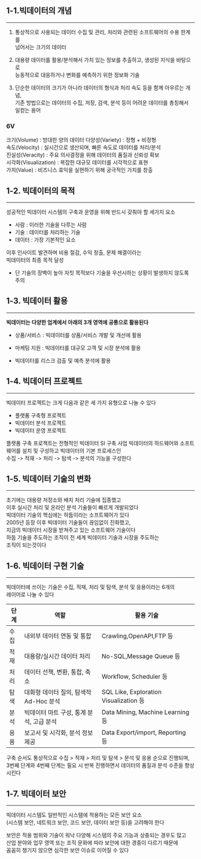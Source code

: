 ## 1-1.빅데이터의 개념
___
1. 통상적으로 사용되는 데이터 수집 및 관리, 처리와 관련된 소프트웨어의 수용 한계를  
  넘어서는 크기의 데이터  


2. 대용량 데이터를 활용/분석해서 가치 있는 정보를 추출하고, 생성된 지식을 바탕으로  
  능동적으로 대응하거나 변화를 예측하기 위한 정보화 기술


3. 단순한 데이터의 크기가 아니라 데이터의 형식과 처리 속도 등을 함께 아우르는 개념,  
  기존 방법으로는 데이터의 수집, 저장, 검색, 분석 등이 어려운 데이터를 총칭해서 일컫는 용어

### 6V
크기(Volume) : 방대한 양의 데이터
다양성(Variety) : 정형 + 비정형  
속도(Velocity) : 실시간으로 생산되며, 빠른 속도로 데이터를 처리/분석    
진실성(Veracity) : 주요 의사결정을 위해 데이터의 품질과 신뢰성 확보   
시각화(Visualization) : 복잡한 대규모 데이터를 시각적으로 표현   
가치(Value) : 비즈니스 효익을 실현하기 위해 궁극적인 가치를 창출  

## 1-2. 빅데이터의 목적  
___
성공적인 빅데이터 시스템의 구축과 운영을 위해 반드시 갖춰야 할 세가지 요소
- 사람 : 이러한 기술을 다루는 사람
- 기술 : 데이터를 처리하는 기술
- 데이터 : 가장 기본적인 요소

이후 인사이트 발견하며 비용 절감, 수익 창출, 문제 해결이라는  
빅데이터의 최종 목적 달성  

* 단 기술의 장벽이 높아 자칫 목적보다 기술을 우선시하는 상황이 발생하지 않도록 주의  

## 1-3. 빅데이터 활용  
___
**빅데이터는 다양한 업계에서 아래의 3개 영역에 공통으로 활용된다**  
- 상품/서비스 : 빅데이터를 상품/서비스 개발 및 개선에 활용  


- 마케팅 지원 : 빅데이터를 대규모 고객 및 시장 분석에 활용  


- 빅데이터를 리스크 검출 및 예측 분석에 활용 

## 1-4. 빅데이터 프로젝트  
___
빅데이터 프로젝트는 크게 다음과 같은 세 가지 유형으로 나눌 수 있다
- 플랫폼 구축형 프로젝트
- 빅데이터 분석 프로젝트
- 빅데이터 운영 프로젝트

플랫폼 구축 프로젝트는 전형적인 빅데이터 SI 구축 사업
빅데이터의 하드웨어와 소프트웨어를 설치 및 구성하고 빅데이터의 기본 프로세스인   
수집 -> 적재 -> 처리 -> 탐색 -> 분석의 기능을 구성한다

## 1-5. 빅데이터 기술의 변화
___
초기에는 대용량 저장소와 배치 처리 기술에 집중했고  
이후 실시간 처리 및 온라인 분석 기술들이 빠르게 개발되었다   
빅데이터 기술의 핵심에는 하둡이라는 소프트웨어가 있다  
2005년 등장 이후 빅데이터 기술들이 끊임없이 진화했고,  
지금의 빅데이터 시장을 받쳐주고 있는 소프트웨어 기술이다  
하둡 기술을 주도하는 조직이 전 세계 빅데이터 기술과 시장을 주도하는  
조직이 되는것이다

## 1-6. 빅데이터 구현 기술  
___
빅데이터에 쓰이는 기술은 수집, 적재, 처리 및 탐색, 분석 및 응용이라는 6개의  
레이어로 나눌 수 있다  

|단계|역할|활용 기술|
|---|----|-------|
|수집|내외부 데이터 연동 및 통합|Crawling,OpenAPI,FTP 등|
|적재|대용량/실시간 데이터 처리|No-SQL,Message Queue 등|
|처리|데이터 선책, 변환, 통합, 축소|Workflow, Scheduler 등|
|탐색|대화형 데이터 질의, 탐색적 Ad-Hoc 분석|SQL Like, Exploration Visualization 등|
|분석|빅데이터 마트 구성, 통계 분석, 고급 분석|Data Mining, Machine Learning 등|
|응용|보고서 및 시각화, 분석 정보 제공|Data Export/import, Reporting 등|  

구축 순서도 통상적으로 수집 > 적재 > 처리 및 탐색 > 분석 및 응용 순으로 진행되며,  
3번째 단계와 4번째 단계는 필요 시 반복 진행하면서 데이터의 품질과 분석 수준을 향상시킨다  

## 1-7. 빅데이터 보안
___
빅데이터 시스템도 일반적인 시스템에 적용하는 모든 보안 요소  
(시스템 보안, 네트워크 보안, 코드 보안, 데이터 보안 등)을 고려해야 한다  

보안은 적용 범위와 기술이 워낙 다양해 시스템의 주요 기능과 상충되는 경우도 많고  
산업 분야와 업무 영역 또는 조직 문화에 따라 보안에 대한 경중이 다르기 때문에  
꼼꼼히 챙기지 않으면 심각한 보안 이슈로 이어질 수 있다



